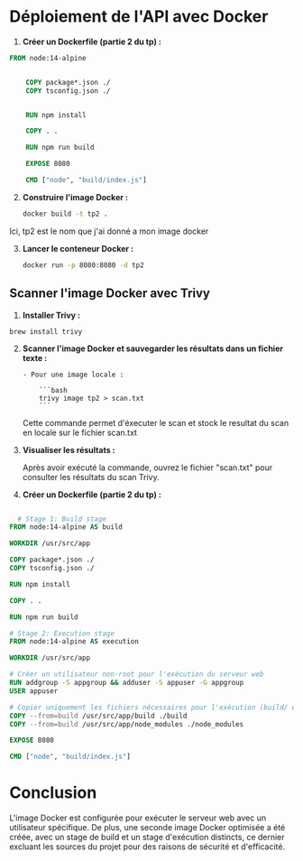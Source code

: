 # Déploiement de l'API avec Docker

1. **Créer un Dockerfile (partie 2 du tp) :**

```Dockerfile
FROM node:14-alpine


    COPY package*.json ./
    COPY tsconfig.json ./


    RUN npm install

    COPY . .

    RUN npm run build

    EXPOSE 8080

    CMD ["node", "build/index.js"]
```

2. **Construire l'image Docker :**

   ```bash
   docker build -t tp2 .
   ```

Ici, tp2 est le nom que j'ai donné a mon image docker

3. **Lancer le conteneur Docker :**

   ```bash
   docker run -p 8080:8080 -d tp2
   ```

## Scanner l'image Docker avec Trivy

1. **Installer Trivy :**

```
brew install trivy
```

2.  **Scanner l'image Docker et sauvegarder les résultats dans un fichier texte :**

        - Pour une image locale :

            ```bash
            trivy image tp2 > scan.txt
            ```

    Cette commande permet d'éxecuter le scan et stock le resultat du scan en locale sur le fichier scan.txt

3.  **Visualiser les résultats :**

    Après avoir exécuté la commande, ouvrez le fichier "scan.txt" pour consulter les résultats du scan Trivy.

4.  **Créer un Dockerfile (partie 2 du tp) :**

```Dockerfile

  # Stage 1: Build stage
FROM node:14-alpine AS build

WORKDIR /usr/src/app

COPY package*.json ./
COPY tsconfig.json ./

RUN npm install

COPY . .

RUN npm run build

# Stage 2: Execution stage
FROM node:14-alpine AS execution

WORKDIR /usr/src/app

# Créer un utilisateur non-root pour l'exécution du serveur web
RUN addgroup -S appgroup && adduser -S appuser -G appgroup
USER appuser

# Copier uniquement les fichiers nécessaires pour l'exécution (build/ et node_modules/)
COPY --from=build /usr/src/app/build ./build
COPY --from=build /usr/src/app/node_modules ./node_modules

EXPOSE 8080

CMD ["node", "build/index.js"]
```

# Conclusion

L'image Docker est configurée pour exécuter le serveur web avec un utilisateur spécifique. De plus, une seconde image Docker optimisée a été créée, avec un stage de build et un stage d'exécution distincts, ce dernier excluant les sources du projet pour des raisons de sécurité et d'efficacité.
